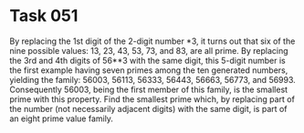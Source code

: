 # Task 051


By replacing the 1st  digit of the 2-digit number *3, it turns out that six of the nine possible values: 13, 23, 43, 53, 73, and 83, are all prime.
By replacing the 3rd and 4th digits of 56**3 with the same digit, this 5-digit number is the first example having seven primes among the ten generated numbers, yielding the family: 56003, 56113, 56333, 56443, 56663, 56773, and 56993. Consequently 56003, being the first member of this family, is the smallest prime with this property.
Find the smallest prime which, by replacing part of the number (not necessarily adjacent digits) with the same digit, is part of an eight prime value family.






